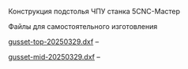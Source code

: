 Конструкция подстолья ЧПУ станка 5CNC-Мастер

Файлы для самостоятельного изготовления

[gusset-top-20250329.dxf](https://raw.githubusercontent.com/5CNC/master/refs/heads/main/v5/base/gusset-top-20250329.dxf.zip) – 

[gusset-mid-20250329.dxf](https://raw.githubusercontent.com/5CNC/master/refs/heads/main/v5/base/gusset-mid-20250329.dxf.zip) – 
